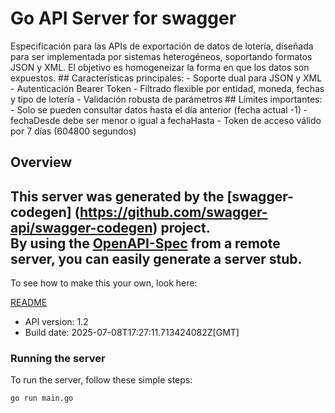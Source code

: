 # Go API Server for swagger

Especificación para las APIs de exportación de datos de lotería, diseñada para ser implementada por sistemas heterogéneos, soportando formatos JSON y XML.   El objetivo es homogeneizar la forma en que los datos son expuestos.  ## Características principales: - Soporte dual para JSON y XML - Autenticación Bearer Token - Filtrado flexible por entidad, moneda, fechas y tipo de lotería - Validación robusta de parámetros  ## Límites importantes: - Solo se pueden consultar datos hasta el día anterior (fecha actual -1) - fechaDesde debe ser menor o igual a fechaHasta - Token de acceso válido por 7 días (604800 segundos) 

## Overview
This server was generated by the [swagger-codegen]
(https://github.com/swagger-api/swagger-codegen) project.  
By using the [OpenAPI-Spec](https://github.com/OAI/OpenAPI-Specification) from a remote server, you can easily generate a server stub.  
-

To see how to make this your own, look here:

[README](https://github.com/swagger-api/swagger-codegen/blob/master/README.md)

- API version: 1.2
- Build date: 2025-07-08T17:27:11.713424082Z[GMT]


### Running the server
To run the server, follow these simple steps:

```
go run main.go
```

